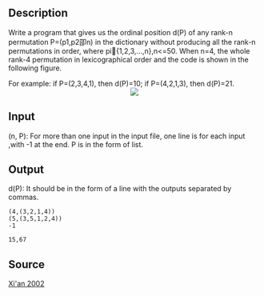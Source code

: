 <h2>Description</h2><p>Write a program that gives us the ordinal position d(P) of any rank-n permutation P=(p1,p2卲n) in the dictionary without producing all the rank-n permutations in order, where pi{1,2,3,...,n},n&lt;=50.  When n=4, the whole rank-4 permutation in lexicographical order and the code is shown in the following figure.
</p>For example: if P=(2,3,4,1), then d(P)=10; if P=(4,2,1,3), then d(P)=21.
<center><img src="images/1349_1.jpg"></center><p>
</p><h2>Input</h2><p>(n, P): For more than one input in the input file, one line is for each input ,with -1 at the end. P is in the form of list.</p><h2>Output</h2><p>d(P): It should be in the form of a line with the outputs separated by commas.</p><pre><code class="language-input1">(4,(3,2,1,4))
(5,(3,5,1,2,4))
-1
</code></pre><pre><code class="language-output1">15,67</code></pre><h2>Source</h2><a href="searchproblem?field=source&amp;key=Xi%27an+2002">Xi'an 2002</a>
